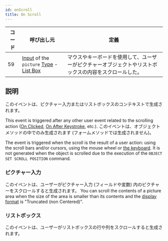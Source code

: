 ```yaml
---
id: onScroll
title: On Scroll
---
```


| コード | 呼び出し元                                                                                                                                               | 定義                                                  |
| --- | --------------------------------------------------------------------------------------------------------------------------------------------------- | --------------------------------------------------- |
| 59  | [Input](FormObjects/input_overview.md) of the `picture` [Type](FormObjects/properties_Object.md#type) - [List Box](FormObjects/listbox_overview.md) | マウスやキーボードを使用して、ユーザーがピクチャーオブジェクトやリストボックスの内容をスクロールした。 |

## 説明

このイベントは、ピクチャー入力またはリストボックスのコンテキストで生成されます。

This event is triggered after any other user event related to the scrolling action ([On Clicked](onClicked.md), [On After Keystroke](onAfterKeystroke.md), etc.). このイベントは、オブジェクトメソッドの中でのみ生成されます (フォームメソッドでは生成されません)。

The event is triggered when the scroll is the result of a user action: using the scroll bars and/or cursors, using the mouse wheel or [the keyboard](FormObjects/properties_Appearance.md#vertical-scroll-bar). It is not generated when the object is scrolled due to the execution of the `OBJECT SET SCROLL POSITION` command.

### ピクチャー入力

このイベントは、ユーザーがピクチャー入力 (フィールドや変数) 内のピクチャーをスクロールすると生成されます。 You can scroll the contents of a picture area when the size of the area is smaller than its contents and the [display format](FormObjects/properties_Display.md#picture-format) is "Truncated (non Centered)".

### リストボックス

このイベントは、ユーザーがリストボックスの行や列をスクロールすると生成されます。
